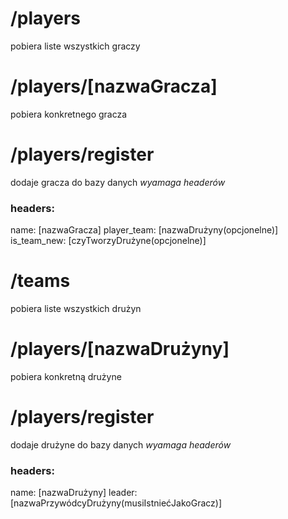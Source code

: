 # /players
pobiera liste wszystkich graczy

# /players/[nazwaGracza]
pobiera konkretnego gracza

# /players/register
dodaje gracza do bazy danych *wyamaga headerów*

### headers: 
name: [nazwaGracza] 
player_team: [nazwaDrużyny(opcjonelne)] 
is_team_new: [czyTworzyDrużyne(opcjonelne)]

# /teams
pobiera liste wszystkich drużyn

# /players/[nazwaDrużyny]
pobiera konkretną drużyne

# /players/register
dodaje drużyne do bazy danych *wyamaga headerów*

### headers: 
name: [nazwaDrużyny] 
leader: [nazwaPrzywódcyDrużyny(musiIstniećJakoGracz)]